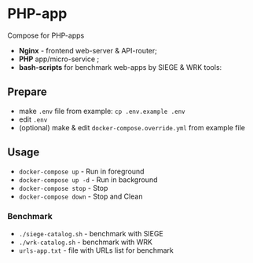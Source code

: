 # PHP-app

Compose for PHP-apps

* **Nginx** - frontend web-server & API-router;
* **PHP** app/micro-service ;
* **bash-scripts** for benchmark web-apps by SIEGE & WRK tools:

## Prepare

* make `.env` file from example: `cp .env.example .env`
* edit `.env`
* (optional) make & edit `docker-compose.override.yml` from example file

## Usage

* `docker-compose up` - Run in foreground
* `docker-compose up -d` - Run in background
* `docker-compose stop` - Stop
* `docker-compose down` - Stop and Clean

### Benchmark

* `./siege-catalog.sh` - benchmark with SIEGE
* `./wrk-catalog.sh` - benchmark with WRK
* `urls-app.txt` - file with URLs list for benchmark
